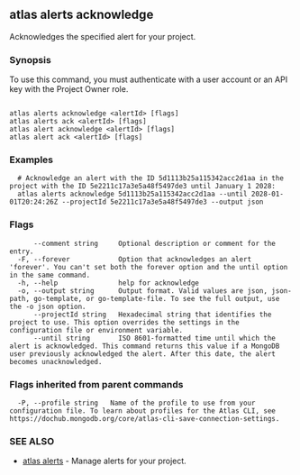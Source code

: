 ## atlas alerts acknowledge

Acknowledges the specified alert for your project.


### Synopsis

To use this command, you must authenticate with a user account or an API key with the Project Owner role.



```

atlas alerts acknowledge <alertId> [flags]
atlas alerts ack <alertId> [flags]
atlas alert acknowledge <alertId> [flags]
atlas alert ack <alertId> [flags]
```

### Examples

```
  # Acknowledge an alert with the ID 5d1113b25a115342acc2d1aa in the project with the ID 5e2211c17a3e5a48f5497de3 until January 1 2028:
  atlas alerts acknowledge 5d1113b25a115342acc2d1aa --until 2028-01-01T20:24:26Z --projectId 5e2211c17a3e5a48f5497de3 --output json
```


### Flags

```
      --comment string     Optional description or comment for the entry.
  -F, --forever            Option that acknowledges an alert 'forever'. You can't set both the forever option and the until option in the same command.
  -h, --help               help for acknowledge
  -o, --output string      Output format. Valid values are json, json-path, go-template, or go-template-file. To see the full output, use the -o json option.
      --projectId string   Hexadecimal string that identifies the project to use. This option overrides the settings in the configuration file or environment variable.
      --until string       ISO 8601-formatted time until which the alert is acknowledged. This command returns this value if a MongoDB user previously acknowledged the alert. After this date, the alert becomes unacknowledged.

```


### Flags inherited from parent commands

```
  -P, --profile string   Name of the profile to use from your configuration file. To learn about profiles for the Atlas CLI, see https://dochub.mongodb.org/core/atlas-cli-save-connection-settings.

```

### SEE ALSO


* [atlas alerts](atlas_alerts.md)	- Manage alerts for your project.



